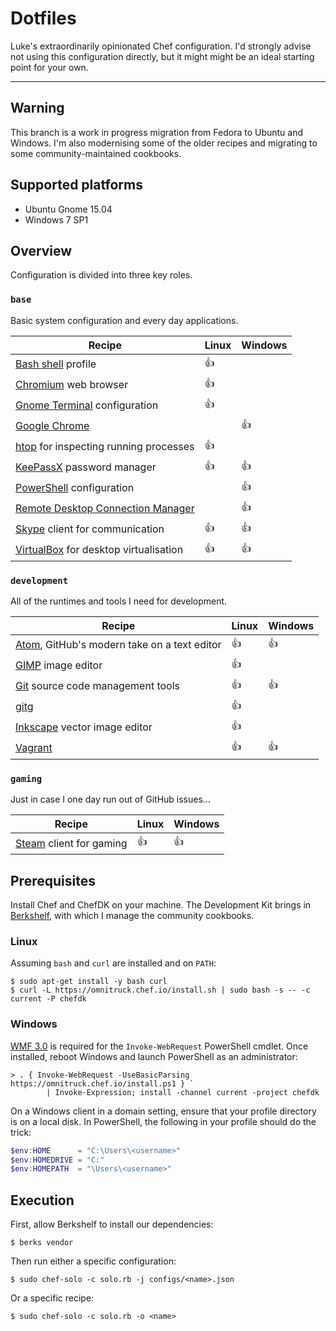 # Dotfiles

Luke's extraordinarily opinionated Chef configuration. I'd strongly advise not
using this configuration directly, but it might might be an ideal starting point
for your own.

* * *

## Warning

This branch is a work in progress migration from Fedora to Ubuntu and Windows.
I'm also modernising some of the older recipes and migrating to some
community-maintained cookbooks.

## Supported platforms

* Ubuntu Gnome 15.04
* Windows 7 SP1

## Overview

Configuration is divided into three key roles.

### ```base```

Basic system configuration and every day applications.

| Recipe | Linux | Windows |
| --- | --- | --- |
| [Bash shell](https://www.gnu.org/software/bash/) profile | :thumbsup: | |
| [Chromium](https://www.chromium.org/) web browser | :thumbsup: | |
| [Gnome Terminal](https://wiki.gnome.org/Apps/Terminal) configuration | :thumbsup: | |
| [Google Chrome](https://www.google.com/chrome/) | | :thumbsup: |
| [htop](http://hisham.hm/htop/) for inspecting running processes | :thumbsup: | |
| [KeePassX](http://keepassx.info/) password manager | :thumbsup: | :thumbsup: |
| [PowerShell](https://msdn.microsoft.com/en-us/powershell/) configuration | | :thumbsup: |
| [Remote Desktop Connection Manager](https://www.microsoft.com/en-gb/download/details.aspx?id=44989) | | :thumbsup: |
| [Skype](http://skype.com/) client for communication | :thumbsup: | :thumbsup: |
| [VirtualBox](http://virtualbox.org/) for desktop virtualisation | :thumbsup: | :thumbsup: |

### ```development```

All of the runtimes and tools I need for development.

| Recipe | Linux | Windows |
| --- | --- | --- |
| [Atom](http://atom.io/), GitHub's modern take on a text editor | :thumbsup: | :thumbsup: |
| [GIMP](https://www.gimp.org/) image editor | :thumbsup: | |
| [Git](https://git-scm.com/) source code management tools | :thumbsup: | :thumbsup: |
| [gitg](https://wiki.gnome.org/action/show/Apps/Gitg) | :thumbsup: | |
| [Inkscape](https://inkscape.org/) vector image editor | :thumbsup: | |
| [Vagrant](https://www.vagrantup.com/) | :thumbsup: | :thumbsup: |

### ```gaming```

Just in case I one day run out of GitHub issues...

| Recipe | Linux | Windows |
| --- | --- | --- |
| [Steam](http://store.steampowered.com/) client for gaming | :thumbsup: | :thumbsup: |

## Prerequisites

Install Chef and ChefDK on your machine. The Development Kit brings in
[Berkshelf](http://berkshelf.com/), with which I manage the community cookbooks.

### Linux

Assuming ```bash``` and ```curl``` are installed and on ```PATH```:

```
$ sudo apt-get install -y bash curl
$ curl -L https://omnitruck.chef.io/install.sh | sudo bash -s -- -c current -P chefdk
```

### Windows

[WMF 3.0](https://www.microsoft.com/en-gb/download/details.aspx?id=34595) is
required for the ```Invoke-WebRequest``` PowerShell cmdlet. Once installed,
reboot Windows and launch PowerShell as an administrator:

```
> . { Invoke-WebRequest -UseBasicParsing https://omnitruck.chef.io/install.ps1 } `
        | Invoke-Expression; install -channel current -project chefdk
```

On a Windows client in a domain setting, ensure that your profile directory is
on a local disk. In PowerShell, the following in your profile should do the
trick:

```powershell
$env:HOME      = "C:\Users\<username>"
$env:HOMEDRIVE = "C:"
$env:HOMEPATH  = "\Users\<username>"
```

## Execution

First, allow Berkshelf to install our dependencies:

    $ berks vendor

Then run either a specific configuration:

    $ sudo chef-solo -c solo.rb -j configs/<name>.json

Or a specific recipe:

    $ sudo chef-solo -c solo.rb -o <name>
